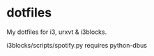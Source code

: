 # dotfiles

My dotfiles for i3, urxvt & i3blocks.

i3blocks/scripts/spotify.py requires python-dbus
